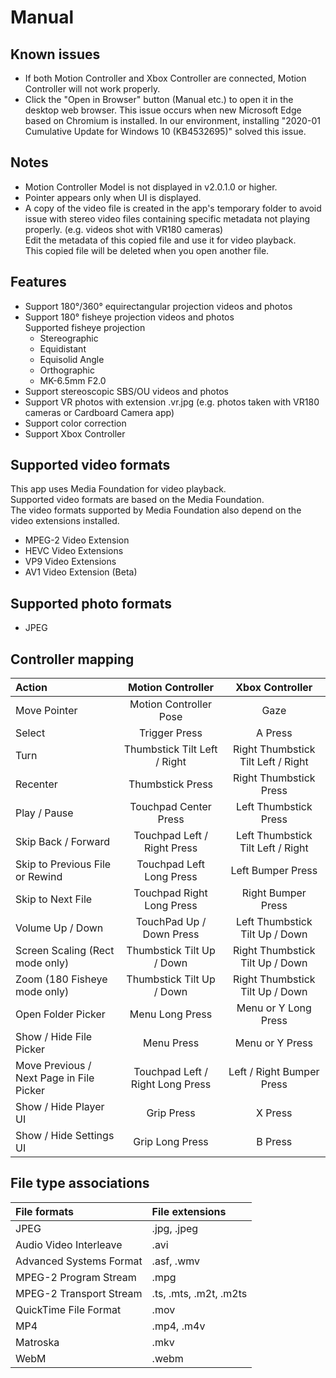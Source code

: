 # Manual

## Known issues

- If both Motion Controller and Xbox Controller are connected, Motion Controller will not work properly.
- Click the "Open in Browser" button (Manual etc.) to open it in the desktop web browser. This issue occurs when new Microsoft Edge based on Chromium is installed. In our environment, installing "2020-01 Cumulative Update for Windows 10 (KB4532695)" solved this issue.

## Notes

- Motion Controller Model is not displayed in v2.0.1.0 or higher.
- Pointer appears only when UI is displayed.
- A copy of the video file is created in the app's temporary folder to avoid issue with stereo video files containing specific metadata not playing properly. (e.g. videos shot with VR180 cameras)  
  Edit the metadata of this copied file and use it for video playback.  
  This copied file will be deleted when you open another file.

## Features

- Support 180°/360° equirectangular projection videos and photos
- Support 180° fisheye projection videos and photos  
  Supported fisheye projection  
  - Stereographic
  - Equidistant
  - Equisolid Angle
  - Orthographic
  - MK-6.5mm F2.0
- Support stereoscopic SBS/OU videos and photos
- Support VR photos with extension .vr.jpg (e.g. photos taken with VR180 cameras or Cardboard Camera app)
- Support color correction
- Support Xbox Controller

## Supported video formats

This app uses Media Foundation for video playback.  
Supported video formats are based on the Media Foundation.  
The video formats supported by Media Foundation also depend on the video extensions installed.
- MPEG-2 Video Extension
- HEVC Video Extensions
- VP9 Video Extensions
- AV1 Video Extension (Beta)

## Supported photo formats

- JPEG

## Controller mapping

| Action                                   | Motion Controller                | Xbox Controller                    |
| :--------------------------------------- | :------------------------------: | :--------------------------------: |
| Move Pointer                             | Motion Controller Pose           | Gaze                               |
| Select                                   | Trigger Press                    | A Press                            |
| Turn                                     | Thumbstick Tilt Left / Right     | Right Thumbstick Tilt Left / Right |
| Recenter                                 | Thumbstick Press                 | Right Thumbstick Press             |
| Play / Pause                             | Touchpad Center Press            | Left Thumbstick Press              |
| Skip Back / Forward                      | Touchpad Left / Right Press      | Left Thumbstick Tilt Left / Right  |
| Skip to Previous File or Rewind          | Touchpad Left Long Press         | Left Bumper Press                  |
| Skip to Next File                        | Touchpad Right Long Press        | Right Bumper Press                 |
| Volume Up / Down                         | TouchPad Up / Down Press         | Left Thumbstick Tilt Up / Down     |
| Screen Scaling (Rect mode only)          | Thumbstick Tilt Up / Down        | Right Thumbstick Tilt Up / Down    |
| Zoom (180 Fisheye mode only)             | Thumbstick Tilt Up / Down        | Right Thumbstick Tilt Up / Down    |
| Open Folder Picker                       | Menu Long Press                  | Menu or Y Long Press               |
| Show / Hide File Picker                  | Menu Press                       | Menu or Y Press                    |
| Move Previous / Next Page in File Picker | Touchpad Left / Right Long Press | Left / Right Bumper Press          |
| Show / Hide Player UI                    | Grip Press                       | X Press                            |
| Show / Hide Settings UI                  | Grip Long Press                  | B Press                            |

## File type associations

| File formats            | File extensions        |
| :---------------------- | :--------------------- |
| JPEG                    | .jpg, .jpeg            |
| Audio Video Interleave  | .avi                   |
| Advanced Systems Format | .asf, .wmv             |
| MPEG-2 Program Stream   | .mpg                   |
| MPEG-2 Transport Stream | .ts, .mts, .m2t, .m2ts |
| QuickTime File Format   | .mov                   |
| MP4                     | .mp4, .m4v             |
| Matroska                | .mkv                   |
| WebM                    | .webm                  |
